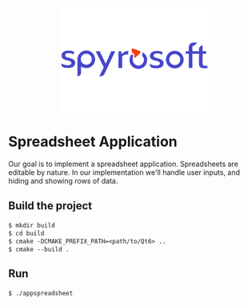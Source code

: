 <p align="center"><img src="/doc/spyrosoft_color_rgb-1.png" alt="Spyrosoft" width="300" height="auto"></p>

# Spreadsheet Application

Our goal is to implement a spreadsheet application. Spreadsheets are editable by nature. In our implementation we'll handle user inputs, and hiding and showing rows of data.

## Build the project

```
$ mkdir build
$ cd build
$ cmake -DCMAKE_PREFIX_PATH=<path/to/Qt6> ..
$ cmake --build .
```

## Run

```
$ ./appspreadsheet
```